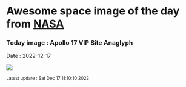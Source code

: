 
# Awesome space image of the day from [NASA](https://api.nasa.gov/)

### Today image : Apollo 17 VIP Site Anaglyph
Date : 2022-12-17

![](https://apod.nasa.gov/apod/image/2212/a17anaglyph_vanMeijgaarden_1024v.jpg)

<small>Latest update : Sat Dec 17 11:10:10 2022</small>
        
